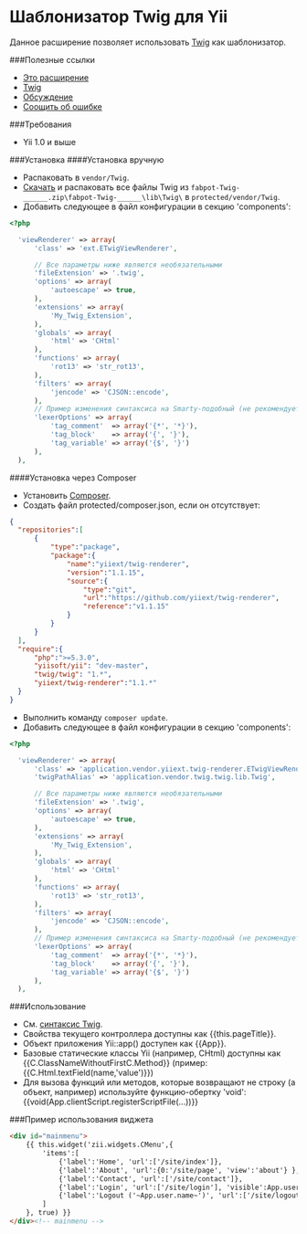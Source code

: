 Шаблонизатор Twig для Yii
=========================

Данное расширение позволяет использовать [Twig](http://twig.sensiolabs.org) как шаблонизатор.

###Полезные ссылки
* [Это расширение](https://github.com/yiiext/twig-renderer)
* [Twig](http://twig.sensiolabs.org)
* [Обсуждение](http://yiiframework.ru/forum/viewtopic.php?f=9&t=238)
* [Соощить об ошибке](https://github.com/yiiext/twig-renderer/issues)

###Требования
* Yii 1.0 и выше

###Установка
####Установка вручную
* Распаковать в `vendor/Twig`.
* [Скачать](http://twig.sensiolabs.org/installation) и распаковать все файлы
Twig из `fabpot-Twig-______.zip\fabpot-Twig-______\lib\Twig\` в `protected/vendor/Twig`.
* Добавить следующее в файл конфигурации в секцию 'components':

```php
<?php

  'viewRenderer' => array(
      'class' => 'ext.ETwigViewRenderer',

      // Все параметры ниже являются необязательными
      'fileExtension' => '.twig',
      'options' => array(
          'autoescape' => true,
      ),
      'extensions' => array(
          'My_Twig_Extension',
      ),
      'globals' => array(
          'html' => 'CHtml'
      ),
      'functions' => array(
          'rot13' => 'str_rot13',
      ),
      'filters' => array(
          'jencode' => 'CJSON::encode',
      ),
      // Пример изменения синтаксиса на Smarty-подобный (не рекомендуется использовать)
      'lexerOptions' => array(
          'tag_comment'  => array('{*', '*}'),
          'tag_block'    => array('{', '}'),
          'tag_variable' => array('{$', '}')
      ),
  ),
```

####Установка через Composer

* Установить [Composer](http://getcomposer.org/).
* Создать файл protected/composer.json, если он отсутствует:

```json
{
  "repositories":[
      {
          "type":"package",
          "package":{
              "name":"yiiext/twig-renderer",
              "version":"1.1.15",
              "source":{
                  "type":"git",
                  "url":"https://github.com/yiiext/twig-renderer",
                  "reference":"v1.1.15"
              }
          }
      }
  ],
  "require":{
      "php":">=5.3.0",
      "yiisoft/yii": "dev-master",
      "twig/twig": "1.*",
      "yiiext/twig-renderer":"1.1.*"
  }
}
```

* Выполнить команду `composer update`.
* Добавить следующее в файл конфигурации в секцию 'components':

```php
<?php

  'viewRenderer' => array(
      'class' => 'application.vendor.yiiext.twig-renderer.ETwigViewRenderer',
      'twigPathAlias' => 'application.vendor.twig.twig.lib.Twig',

      // Все параметры ниже являются необязательными
      'fileExtension' => '.twig',
      'options' => array(
          'autoescape' => true,
      ),
      'extensions' => array(
          'My_Twig_Extension',
      ),
      'globals' => array(
          'html' => 'CHtml'
      ),
      'functions' => array(
          'rot13' => 'str_rot13',
      ),
      'filters' => array(
          'jencode' => 'CJSON::encode',
      ),
      // Пример изменения синтаксиса на Smarty-подобный (не рекомендуется использовать)
      'lexerOptions' => array(
          'tag_comment'  => array('{*', '*}'),
          'tag_block'    => array('{', '}'),
          'tag_variable' => array('{$', '}')
      ),
  ),
```

###Использование
* См. [синтаксис Twig](http://twig.sensiolabs.org/doc/templates.html).
* Свойства текущего контроллера доступны как {{this.pageTitle}}.
* Объект приложения Yii::app() доступен как {{App}}.
* Базовые статические классы Yii (например, CHtml) доступны как {{C.ClassNameWithoutFirstC.Method}} (пример: {{C.Html.textField(name,'value')}})
* Для вызова функций или методов, которые возвращают не строку (а объект, например) используйте функцию-обертку 'void': {{void(App.clientScript.registerScriptFile(...))}}

###Пример использования виджета
```html
<div id="mainmenu">
    {{ this.widget('zii.widgets.CMenu',{
        'items':[
            {'label':'Home', 'url':['/site/index']},
            {'label':'About', 'url':{0:'/site/page', 'view':'about'} },
            {'label':'Contact', 'url':['/site/contact']},
            {'label':'Login', 'url':['/site/login'], 'visible':App.user.isGuest},
            {'label':'Logout ('~App.user.name~')', 'url':['/site/logout'], 'visible':not App.user.isGuest}
        ]
    }, true) }}
</div><!-- mainmenu -->
```
